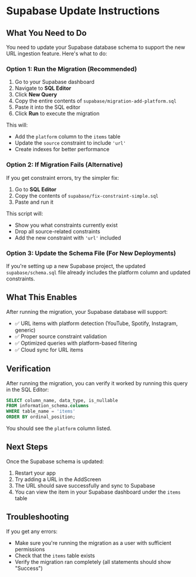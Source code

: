 # Supabase Update Instructions

## What You Need to Do

You need to update your Supabase database schema to support the new URL ingestion feature. Here's what to do:

### Option 1: Run the Migration (Recommended)

1. Go to your Supabase dashboard
2. Navigate to **SQL Editor**
3. Click **New Query**
4. Copy the entire contents of `supabase/migration-add-platform.sql`
5. Paste it into the SQL editor
6. Click **Run** to execute the migration

This will:
- Add the `platform` column to the `items` table
- Update the `source` constraint to include `'url'`
- Create indexes for better performance

### Option 2: If Migration Fails (Alternative)

If you get constraint errors, try the simpler fix:

1. Go to **SQL Editor**
2. Copy the contents of `supabase/fix-constraint-simple.sql`
3. Paste and run it

This script will:
- Show you what constraints currently exist
- Drop all source-related constraints
- Add the new constraint with `'url'` included

### Option 3: Update the Schema File (For New Deployments)

If you're setting up a new Supabase project, the updated `supabase/schema.sql` file already includes the platform column and updated constraints.

## What This Enables

After running the migration, your Supabase database will support:
- ✅ URL items with platform detection (YouTube, Spotify, Instagram, generic)
- ✅ Proper source constraint validation
- ✅ Optimized queries with platform-based filtering
- ✅ Cloud sync for URL items

## Verification

After running the migration, you can verify it worked by running this query in the SQL Editor:

```sql
SELECT column_name, data_type, is_nullable 
FROM information_schema.columns 
WHERE table_name = 'items' 
ORDER BY ordinal_position;
```

You should see the `platform` column listed.

## Next Steps

Once the Supabase schema is updated:
1. Restart your app
2. Try adding a URL in the AddScreen
3. The URL should save successfully and sync to Supabase
4. You can view the item in your Supabase dashboard under the `items` table

## Troubleshooting

If you get any errors:
- Make sure you're running the migration as a user with sufficient permissions
- Check that the `items` table exists
- Verify the migration ran completely (all statements should show "Success")
